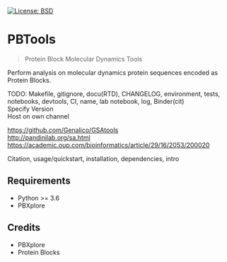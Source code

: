 [![License: BSD](https://img.shields.io/badge/License-BSD-blue.svg)](https://opensource.org/licenses/BSD-3-Clause)

# PBTools
> Protein Block Molecular Dynamics Tools

Perform analysis on molecular dynamics protein sequences encoded as Protein Blocks.

TODO: Makefile, gitignore, docu(RTD), CHANGELOG, environment, tests, notebooks, devtools, CI, name, lab notebook, log, Binder(cit)  
Specify Version  
Host on own channel

https://github.com/Genalico/GSAtools  
http://pandinilab.org/sa.html  
https://academic.oup.com/bioinformatics/article/29/16/2053/200020  

Citation, usage/quickstart, installation, dependencies, intro

## Requirements

- Python >= 3.6
- PBXplore

## Credits

- PBXplore
- Protein Blocks
